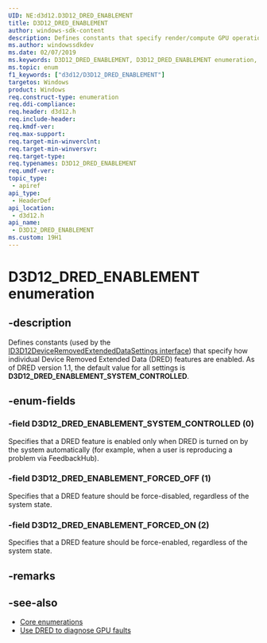 ```yaml
---
UID: NE:d3d12.D3D12_DRED_ENABLEMENT
title: D3D12_DRED_ENABLEMENT
author: windows-sdk-content
description: Defines constants that specify render/compute GPU operations.
ms.author: windowssdkdev
ms.date: 02/07/2019
ms.keywords: D3D12_DRED_ENABLEMENT, D3D12_DRED_ENABLEMENT enumeration, d3d12/D3D12_DRED_ENABLEMENT, d3d12/D3D12_DRED_ENABLEMENT enumeration, direct3d12.d3d12_dred_enablement
ms.topic: enum
f1_keywords: ["d3d12/D3D12_DRED_ENABLEMENT"]
targetos: Windows
product: Windows
req.construct-type: enumeration
req.ddi-compliance: 
req.header: d3d12.h
req.include-header: 
req.kmdf-ver: 
req.max-support: 
req.target-min-winverclnt: 
req.target-min-winversvr: 
req.target-type: 
req.typenames: D3D12_DRED_ENABLEMENT
req.umdf-ver: 
topic_type:
 - apiref
api_type:
 - HeaderDef
api_location:
 - d3d12.h
api_name:
 - D3D12_DRED_ENABLEMENT
ms.custom: 19H1
---
```


# D3D12_DRED_ENABLEMENT enumeration

## -description

Defines constants (used by the [ID3D12DeviceRemovedExtendedDataSettings interface](nn-d3d12-id3d12deviceremovedextendeddatasettings.md)) that specify how individual Device Removed Extended Data (DRED) features are enabled. As of DRED version 1.1, the default value for all settings is **D3D12_DRED_ENABLEMENT_SYSTEM_CONTROLLED**.

## -enum-fields

### -field D3D12_DRED_ENABLEMENT_SYSTEM_CONTROLLED (0)

Specifies that a DRED feature is enabled only when DRED is turned on by the system automatically (for example, when a user is reproducing a problem via FeedbackHub).

### -field D3D12_DRED_ENABLEMENT_FORCED_OFF (1)

Specifies that a DRED feature should be force-disabled, regardless of the system state.

### -field D3D12_DRED_ENABLEMENT_FORCED_ON (2)

Specifies that a DRED feature should be force-enabled, regardless of the system state.

## -remarks

## -see-also

* [Core enumerations](/windows/desktop/direct3d12/direct3d-12-enumerations)
* [Use DRED to diagnose GPU faults](/windows/desktop/direct3d12/use-dred)
